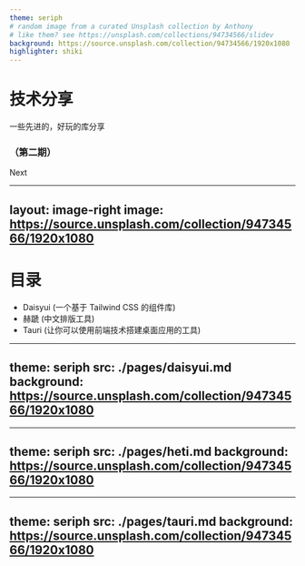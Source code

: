 ```yaml
---
theme: seriph
# random image from a curated Unsplash collection by Anthony
# like them? see https://unsplash.com/collections/94734566/slidev
background: https://source.unsplash.com/collection/94734566/1920x1080
highlighter: shiki
---
```

# 技术分享
一些先进的，好玩的库分享
### （第二期）
<div class="pt-6">
  <span @click="$slidev.nav.next" class="px-2 py-1 rounded cursor-pointer" hover="bg-white bg-opacity-10">
    Next <carbon:arrow-right class="inline"/>
  </span>
</div>

---
layout: image-right
image: https://source.unsplash.com/collection/94734566/1920x1080
---

# 目录
- Daisyui (一个基于 Tailwind CSS 的组件库)
- 赫蹏 (中文排版工具)
- Tauri (让你可以使用前端技术搭建桌面应用的工具)

---
theme: seriph
src: ./pages/daisyui.md
background: https://source.unsplash.com/collection/94734566/1920x1080
---

---
theme: seriph
src: ./pages/heti.md
background: https://source.unsplash.com/collection/94734566/1920x1080
---

---
theme: seriph
src: ./pages/tauri.md
background: https://source.unsplash.com/collection/94734566/1920x1080
---